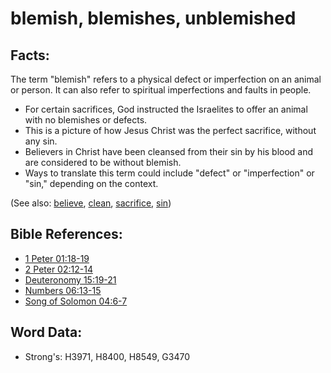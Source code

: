 # blemish, blemishes, unblemished #

## Facts: ##

The term "blemish" refers to a physical defect or imperfection on an animal or person. It can also refer to spiritual imperfections and faults in people.

* For certain sacrifices, God instructed the Israelites to offer an animal with no blemishes or defects.
* This is a picture of how Jesus Christ was the perfect sacrifice, without any sin.
* Believers in Christ have been cleansed from their sin by his blood and are considered to be without blemish.
* Ways to translate this term could include "defect" or "imperfection" or "sin," depending on the context.

(See also: [believe](../kt/believe.md), [clean](../kt/clean.md), [sacrifice](../other/sacrifice.md), [sin](../kt/sin.md))

## Bible References: ##

* [1 Peter 01:18-19](rc://en/tn/help/1pe/01/18)
* [2 Peter 02:12-14](rc://en/tn/help/2pe/02/12)
* [Deuteronomy 15:19-21](rc://en/tn/help/deu/15/19)
* [Numbers 06:13-15](rc://en/tn/help/num/06/13)
* [Song of Solomon 04:6-7](rc://en/tn/help/sng/04/06)

## Word Data: ##

* Strong's: H3971, H8400, H8549, G3470
